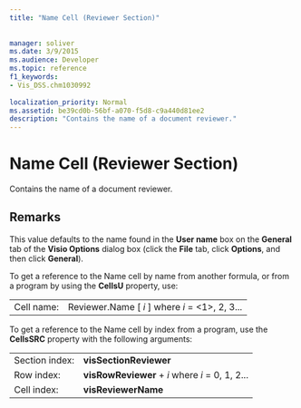 ```yaml
---
title: "Name Cell (Reviewer Section)"
 
 
manager: soliver
ms.date: 3/9/2015
ms.audience: Developer
ms.topic: reference
f1_keywords:
- Vis_DSS.chm1030992
 
localization_priority: Normal
ms.assetid: be39cd0b-56bf-a070-f5d8-c9a440d81ee2
description: "Contains the name of a document reviewer."
---
```


# Name Cell (Reviewer Section)

Contains the name of a document reviewer.
  
## Remarks

 This value defaults to the name found in the **User name** box on the **General** tab of the **Visio Options** dialog box (click the **File** tab, click **Options**, and then click **General**). 
  
To get a reference to the Name cell by name from another formula, or from a program by using the **CellsU** property, use: 
  
|||
|:-----|:-----|
| Cell name:  <br/> | Reviewer.Name [  *i*  ] where  *i*  = <1>, 2, 3...  <br/> |
   
To get a reference to the Name cell by index from a program, use the **CellsSRC** property with the following arguments: 
  
|||
|:-----|:-----|
| Section index:  <br/> |**visSectionReviewer** <br/> |
| Row index:  <br/> |**visRowReviewer** +  *i*  where  *i*  = 0, 1, 2...  <br/> |
| Cell index:  <br/> |**visReviewerName** <br/> |
   

